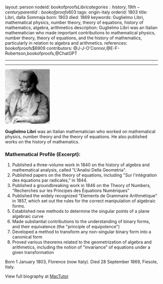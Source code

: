 layout: person
nodeid: bookofproofs$Libri
categories: history,19th-century
parentid: bookofproofs$603
tags: origin-italy
orderid: 1803
title: Libri, dalla Sommaja
born: 1803
died: 1869
keywords: Guglielmo Libri, mathematical physics, number theory, theory of equations, history of mathematics, algebra, arithmetics
description: Guglielmo Libri was an Italian mathematician who made important contributions to mathematical physics, number theory, theory of equations, and the history of mathematics, particularly in relation to algebra and arithmetics.
references: bookofproofs$6909
contributors: @J-J-O'Connor,@E-F-Robertson,bookofproofs,@ChatGPT

---



---

![Libri.jpg](https://github.com/bookofproofs/bookofproofs.github.io/blob/main/_sources/_assets/images/portraits/Libri.jpg?raw=true)

**Guglielmo Libri** was an Italian mathematician who worked on mathematical physics, number theory and the theory of equations. He also published works on the history of mathematics.

### Mathematical Profile (Excerpt):
1. Published a three-volume work in 1840 on the history of algebra and mathematical analysis, called "L'Analisi Della Geometria".
2. Published papers on the theory of equations, including "Sur l'intégration des équations par radicales," in 1844.
3. Published a groundbreaking work in 1846 on the Theory of Numbers, "Recherches sur les Principes des Équations Numériques"
4. Published the widely recognized "Elements de Grammaire Arithmétique" in 1857, which set out the rules for the correct manipulation of algebraic forms.
5. Established new methods to determine the singular points of a plane algebraic curve
6. Made substantial contributions to the understanding of binary forms, and their equivalence (the "principle of equipolence")
7. Developed a method to transform any non-singular binary form into a canonical form
8. Proved various theorems related to the geometrization of algebra and arithmetics, including the notion of "invariance" of equations under a given transformation

Born 1 January 1803, Florence (now Italy). Died 28 September 1869, Fiesole, Italy.

View full biography at [MacTutor](https://mathshistory.st-andrews.ac.uk/Biographies/Libri/)
